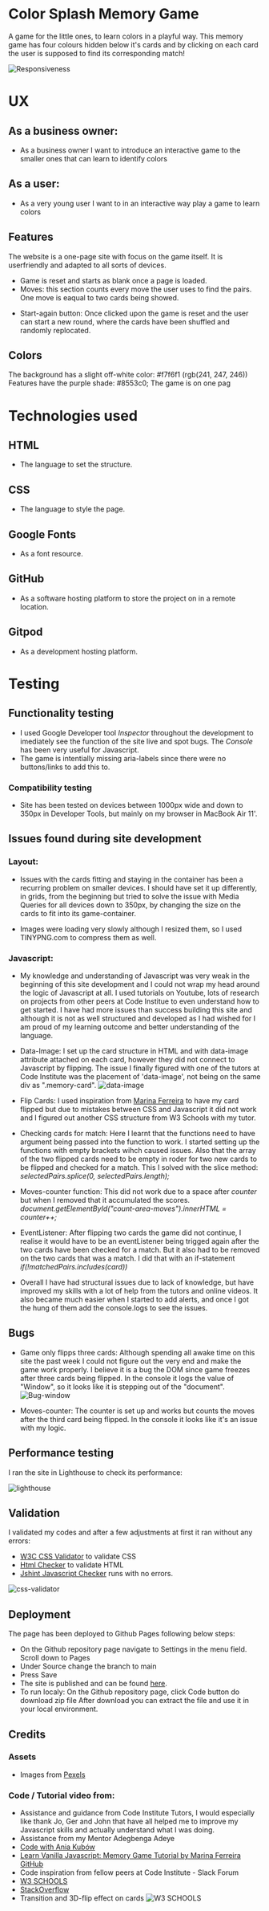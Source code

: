 # Color Splash Memory Game
A game for the little ones, to learn colors in a playful way. This memory game has four colours hidden below it's cards and by clicking on each card the user is supposed to find its corresponding match!

![Responsiveness](assets/md-images/screenshots/responsivness.png)

# UX

## As a business owner:
* As a business owner I want to introduce an interactive game to the smaller ones that can learn to identify colors

## As a user:
* As a very young user I want to in an interactive way play a game to learn colors

## Features

The website is a one-page site with focus on the game itself. It is userfriendly and adapted to all sorts of devices. 

* Game is reset and starts as blank once a page is loaded.
* Moves: this section counts every move the user uses to find the pairs. One move is eaqual to two cards being showed.
<!-- * Result: At the end of the game the results section shows the final results of amounts of moves and the time which the game was completed on. -->
* Start-again button: Once clicked upon the game is reset and the user can start a new round, where the cards have been shuffled and randomly replocated.

## Colors
The background has a slight off-white color: #f7f6f1 (rgb(241, 247, 246))
Features have the purple shade: #8553c0;
The game is on one pag

# Technologies used

## HTML 
* The language to set the structure.

## CSS
* The language to style the page.

## Google Fonts
* As a font resource. 

## GitHub
* As a software hosting platform to store the project on in a remote location.

## Gitpod
* As a development hosting platform.

# Testing

## Functionality testing
* I used Google Developer tool *Inspector* throughout the development to imediately see the function of the site live and spot bugs. The *Console* has been very useful for Javascript. 
* The game is intentially missing aria-labels since there were no buttons/links to add this to. 

### Compatibility testing
* Site has been tested on devices between 1000px wide and down to 350px in Developer Tools, but mainly on my browser in MacBook Air 11'. 

## Issues found during site development

### Layout:
* Issues with the cards fitting and staying in the container has been a recurring problem on smaller devices. I should have set it up differently, in grids, from the beginning but tried to solve the issue with Media Queries for all devices down to 350px, by changing the size on the cards to fit into its game-container. 

* Images were loading very slowly although I resized them, so I used TINYPNG.com to compress them as well. 

### Javascript:
* My knowledge and understanding of Javascript was very weak in the beginning of this site development and I could not wrap my head around the logic of Javascript at all. I used tutorials on Youtube, lots of research on projects from other peers at Code Institue to even understand how to get started. 
I have had more issues than success building this site and although it is not as well structured and developed as I had wished for I am proud of my learning outcome and better understanding of the language. 

* Data-Image: I set up the card structure in HTML and with data-image attribute attached on each card, however they did not connect to Javascript by flipping. The issue I finally figured with one of the tutors at Code Institute was the placement of 'data-image', not being on the same div as ".memory-card". 
![data-image](assets/md-images/screenshots/data-image.png) 

* Flip Cards: I used inspiration from [Marina Ferreira](https://www.youtube.com/watch?v=zYS4J9m3SsU&list=PLLX1I3KXZ-YH-woTgiCfONMya39-Ty8qw&index=5) to have my card flipped but due to mistakes between CSS and Javascript it did not work and I figured out another CSS structure from W3 Schools with my tutor. 

* Checking cards for match: Here I learnt that the functions need to have argument being passed into the function to work. I started setting up the functions with empty brackets wihch caused issues. 
Also that the array of the two flipped cards need to be empty in roder for two new cards to be flipped and checked for a match. This I solved with the slice method: *selectedPairs.splice(0, selectedPairs.length);*

* Moves-counter function: This did not work due to a space after *counter* but when I removed that it accumulated the scores. 
*document.getElementById("count-area-moves").innerHTML = counter++;*

* EventListener: After flipping two cards the game did not continue, I realise it would have to be an eventListener being trigged again after the two cards have been checked for a match. But it also had to be removed on the two cards that was a match. I did that with an if-statement *if(!matchedPairs.includes(card))* 

* Overall I have had structural issues due to lack of knowledge, but have improved my skills with a lot of help from the tutors and online videos. 
It also became much easier when I started to add alerts, and once I got the hung of them add the console.logs to see the issues. 

## Bugs

* Game only flipps three cards: 
Although spending all awake time on this site the past week I could not figure out the very end and make the game work properly. I believe it is a bug the DOM since game freezes after three cards being flipped. In the console it logs the value of "Window", so it looks like it is stepping out of the "document". 
![Bug-window](assets/md-images/screenshots/bug-window.png)

* Moves-counter: The counter is set up and works but counts the moves after the third card being flipped. In the console it looks like it's an issue with my logic.



## Performance testing

I ran the site in Lighthouse to check its performance:

![lighthouse](assets/md-images/screenshots/lighthouse.png)

## Validation

I validated my codes and after a few adjustments at first it ran without any errors:

* [W3C CSS Validator](http://www.css-validator.org/) to validate CSS
* [Html Checker](https://validator.w3.org/) to validate HTML
* [Jshint Javascript Checker](https://jshint.com/) runs with no errors.

![css-validator](assets/md-images/screenshots/css-validator.png)
## Deployment

The page has been deployed to Github Pages following below steps:

* On the Github repository page navigate to Settings in the menu field.
Scroll down to Pages
* Under Source change the branch to main
* Press Save
* The site is published and can be found [here](https://viktoriamahrberg.github.io/color-splash-memory/).
* To run localy:
On the Github repository page, click Code button do download zip file
After download you can extract the file and use it in your local environment.


## Credits

### Assets
* Images from [Pexels](https://www.pexels.com/)

### Code / Tutorial video from: 
* Assistance and guidance from Code Institute Tutors, I would especially like thank Jo, Ger and John that have all helped me to improve my Javascript skills and actually understand what I was doing.
* Assistance from my Mentor Adegbenga Adeye
* [Code with Ania Kubów](https://www.youtube.com/watch?v=tjyDOHzKN0w)
* [Learn Vanilla Javascript: Memory Game Tutorial by Marina Ferreira](https://www.youtube.com/watch?v=zYS4J9m3SsU&list=PLLX1I3KXZ-YH-woTgiCfONMya39-Ty8qw&index=5) [GitHub](https://github.com/code-sketch/memory-game/blob/master/video-11/scripts.js)
* Code inspiration from fellow peers at Code Institute - Slack Forum
* [W3 SCHOOLS](https://www.w3schools.com/)
* [StackOverflow](https://stackoverflow.com/)
* Transition and 3D-flip effect on cards ![W3 SCHOOLS](https://www.w3schools.com/howto/tryit.asp?filename=tryhow_css_flip_card)


